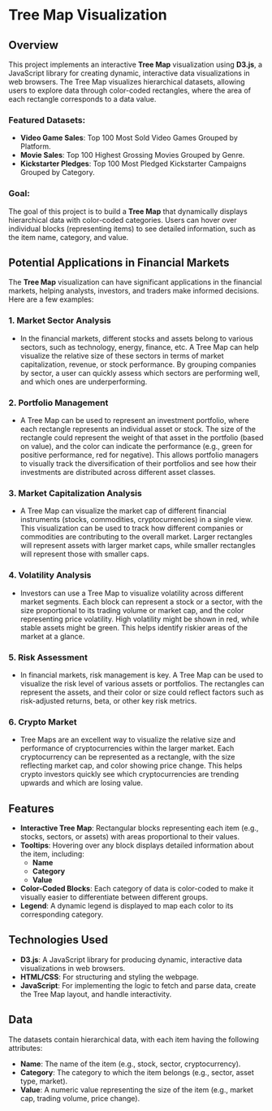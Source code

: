 
# Tree Map Visualization





## Overview

This project implements an interactive **Tree Map** visualization using **D3.js**, a JavaScript library for creating dynamic, interactive data visualizations in web browsers. The Tree Map visualizes hierarchical datasets, allowing users to explore data through color-coded rectangles, where the area of each rectangle corresponds to a data value.

### Featured Datasets:

- **Video Game Sales**: Top 100 Most Sold Video Games Grouped by Platform.
- **Movie Sales**: Top 100 Highest Grossing Movies Grouped by Genre.
- **Kickstarter Pledges**: Top 100 Most Pledged Kickstarter Campaigns Grouped by Category.

### Goal:
The goal of this project is to build a **Tree Map** that dynamically displays hierarchical data with color-coded categories. Users can hover over individual blocks (representing items) to see detailed information, such as the item name, category, and value. 

## Potential Applications in Financial Markets

The **Tree Map** visualization can have significant applications in the financial markets, helping analysts, investors, and traders make informed decisions. Here are a few examples:

### 1. **Market Sector Analysis**
   - In the financial markets, different stocks and assets belong to various sectors, such as technology, energy, finance, etc. A Tree Map can help visualize the relative size of these sectors in terms of market capitalization, revenue, or stock performance. By grouping companies by sector, a user can quickly assess which sectors are performing well, and which ones are underperforming.

### 2. **Portfolio Management**
   - A Tree Map can be used to represent an investment portfolio, where each rectangle represents an individual asset or stock. The size of the rectangle could represent the weight of that asset in the portfolio (based on value), and the color can indicate the performance (e.g., green for positive performance, red for negative). This allows portfolio managers to visually track the diversification of their portfolios and see how their investments are distributed across different asset classes.

### 3. **Market Capitalization Analysis**
   - A Tree Map can visualize the market cap of different financial instruments (stocks, commodities, cryptocurrencies) in a single view. This visualization can be used to track how different companies or commodities are contributing to the overall market. Larger rectangles will represent assets with larger market caps, while smaller rectangles will represent those with smaller caps.

### 4. **Volatility Analysis**
   - Investors can use a Tree Map to visualize volatility across different market segments. Each block can represent a stock or a sector, with the size proportional to its trading volume or market cap, and the color representing price volatility. High volatility might be shown in red, while stable assets might be green. This helps identify riskier areas of the market at a glance.

### 5. **Risk Assessment**
   - In financial markets, risk management is key. A Tree Map can be used to visualize the risk level of various assets or portfolios. The rectangles can represent the assets, and their color or size could reflect factors such as risk-adjusted returns, beta, or other key risk metrics.

### 6. **Crypto Market**
   - Tree Maps are an excellent way to visualize the relative size and performance of cryptocurrencies within the larger market. Each cryptocurrency can be represented as a rectangle, with the size reflecting market cap, and color showing price change. This helps crypto investors quickly see which cryptocurrencies are trending upwards and which are losing value.

## Features

- **Interactive Tree Map**: Rectangular blocks representing each item (e.g., stocks, sectors, or assets) with areas proportional to their values.
- **Tooltips**: Hovering over any block displays detailed information about the item, including:
  - **Name**
  - **Category**
  - **Value**
- **Color-Coded Blocks**: Each category of data is color-coded to make it visually easier to differentiate between different groups.
- **Legend**: A dynamic legend is displayed to map each color to its corresponding category.
  
## Technologies Used

- **D3.js**: A JavaScript library for producing dynamic, interactive data visualizations in web browsers.
- **HTML/CSS**: For structuring and styling the webpage.
- **JavaScript**: For implementing the logic to fetch and parse data, create the Tree Map layout, and handle interactivity.

## Data

The datasets contain hierarchical data, with each item having the following attributes:
- **Name**: The name of the item (e.g., stock, sector, cryptocurrency).
- **Category**: The category to which the item belongs (e.g., sector, asset type, market).
- **Value**: A numeric value representing the size of the item (e.g., market cap, trading volume, price change).

